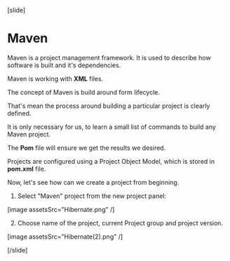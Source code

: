 [slide]

# Maven

Maven is a project management framework. It is used to describe how software is built and it's dependencies.

Maven is working with **XML** files.

The concept of Maven is build around form lifecycle.

That's mean the process around building a particular project is clearly defined.

It is only necessary for us, to learn a small list of commands to build any Maven project. 

The **Pom** file will ensure we get the results we desired.

Projects are configured using a Project Object Model, which is stored in **pom.xml** file.

Now, let's see how can we create a project from beginning.

1. Select "Maven" project from the new project panel:

[image assetsSrc="Hibernate.png" /]

2. Choose name of the project, current Project group and project version.

[image assetsSrc="Hibernate(2).png" /]

[/slide]